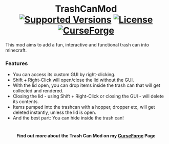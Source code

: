 <h1 align="center">TrashCanMod <br>
  <a href="https://www.curseforge.com/minecraft/mc-mods/trash-can-mod/files"><img src="https://cf.way2muchnoise.eu/versions/952951(c70039).svg" alt="Supported Versions"></a>
  <a href="https://github.com/NeverSnows/TrashCanMod/blob/main/LICENSE"><img src="https://img.shields.io/github/license/NeverSnows/TrashCanMod?style=flat&color=900c3f" alt="License"></a>
  <a href="https://www.curseforge.com/minecraft/mc-mods/trash-can-mod"><img src="http://cf.way2muchnoise.eu/952951.svg" alt="CurseForge"></a>
</h1>
<p>This mod aims to add a fun, interactive and functional trash can into minecraft.</p>
<h3>Features</h3>

<ul>
  <li>You can access its custom GUI by right-clicking.</li>
  <li>Shift + Right-Click will open/close the lid without the GUI.</li>
  <li>With the lid open, you can drop items inside the trash can that will get collected and rendered.</li>
  <li>Closing the lid - using Shift + Right-Click or closing the GUI - will delete its contents.</li>
  <li>Items pumped into the trashcan with a hopper, dropper etc, will get deleted instantly, unless the lid is open.</li>
  <li>And the best part: You can hide inside the trash can!</li>
</ul>

<h1></h1>

<h4 align="center">Find out more about the Trash Can Mod on my <a href="https://www.curseforge.com/minecraft/mc-mods/trash-can-mod">CurseForge</a> Page</h4>
